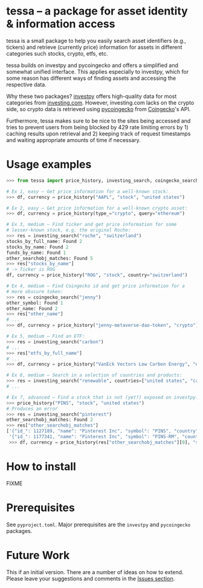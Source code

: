 
# tessa – a package for asset identity & information access

tessa is a small package to help you easily search asset identifiers (e.g., tickers) and
retrieve (currently price) information for assets in different categories such stocks,
crypto, etfs, etc.

tessa builds on investpy and pycoingecko and offers a simplified and somewhat unified
interface. This applies especially to investpy, which for some reason has different ways
of finding assets and accessing the respective data.

Why these two packages? [investpy](https://github.com/alvarobartt/investpy) offers
high-quality data for most categories from [investing.com](https://www.investing.com/).
However, investing.com lacks on the crypto side, so crypto data is retrieved using
[pycoingecko](https://github.com/man-c/pycoingecko) from
[Coingecko](https://www.coingecko.com/)'s API.

Furthermore, tessa makes sure to be nice to the sites being accessed and tries to
prevent users from being blocked by 429 rate limiting errors by 1) caching results upon
retrieval and 2) keeping track of request timestamps and waiting appropriate amounts of
time if necessary.


# Usage examples

```python
>>> from tessa import price_history, investing_search, coingecko_search

# Ex 1, easy – Get price information for a well-known stock:
>>> df, currency = price_history("AAPL", "stock", "united states")

# Ex 2, easy – Get price information for a well-known crypto asset:
>>> df, currency = price_history(type_="crypto", query="ethereum")

# Ex 3, medium – Find ticker and get price information for some 
# lesser-known stock, e.g. the original Roche:
>>> res = investing_search("roche", "switzerland")
stocks_by_full_name: Found 2
stocks_by_name: Found 2
funds_by_name: Found 1
other_searchobj_matches: Found 5
>>> res["stocks_by_name"]
# -> Ticker is ROG
df, currency = price_history("ROG", "stock", country="switzerland")

# Ex 4, medium – Find Coingecko id and get price information for a
# more obscure token:
>>> res = coingecko_search("jenny")
other_symbol: Found 1
other_name: Found 2
>>> res["other_name"]
# ...
>>> df, currency = price_history("jenny-metaverse-dao-token", "crypto")

# Ex 5, medium – Find an ETF:
>>> res = investing_search("carbon")
# ...
>>> res["etfs_by_full_name"]
# ...
>>> df, currency = price_history("VanEck Vectors Low Carbon Energy", "etf", "united states")

# Ex 6, medium – Search in a selection of countries and products:
>>> res = investing_search("renewable", countries=["united states", "canada", "mexico"], products=["etfs", "funds", "indices"])
# ...

# Ex 7, advanced – Find a stock that is not (yet?) exposed on investpy:
>>> price_history("PINS", "stock", "united states")
# Produces an error
>>> res = investing_search("pinterest")
other_searchobj_matches: Found 2
>>> res["other_searchobj_matches"]
['{"id_": 1127189, "name": "Pinterest Inc", "symbol": "PINS", "country": "united states", "tag": "/equities/pinterest-inc", "pair_type": "stocks", "exchange": "NYSE"}',
 '{"id_": 1177341, "name": "Pinterest Inc", "symbol": "PINS-RM", "country": "russia", "tag": "/equities/pinterest-inc?cid=1177341", "pair_type": "stocks", "exchange": "Moscow"}']
 >>> df, currency = price_history(res["other_searchobj_matches"][0], "searchobj")
```


# How to install

FIXME


# Prerequisites

See `pyproject.toml`. Major prerequisites are the `investpy` and `pycoingecko` packages.


# Future Work

This if an initial version. There are a number of ideas on how to extend. Please leave
your suggestions and comments in the [Issues
section](https://github.com/ymyke/tessa/issues).
